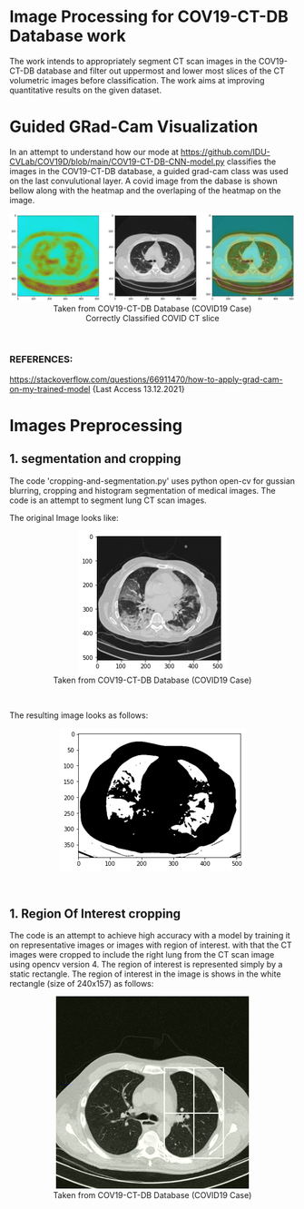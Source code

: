 # Image Processing for COV19-CT-DB Database work

The work intends to appropriately segment CT scan images in the COV19-CT-DB database and filter out uppermost and lower most slices of the CT volumetric images before classification. The work aims at improving quantitative results on the given dataset. 
# Guided GRad-Cam Visualization <br/>
In an attempt to understand how our mode at https://github.com/IDU-CVLab/COV19D/blob/main/COV19-CT-DB-CNN-model.py classifies the images in the COV19-CT-DB database, a guided grad-cam class was used on the last convulutional layer. A covid image from the dabase is shown bellow along with the heatmap and the overlaping of the heatmap on the image.
<p align="center">
  <img src="https://github.com/IDU-CVLab/Images_Preprocessing/blob/main/Figures/CORRECT-COVID5.png" /> <br/>
  Taken from COV19-CT-DB Database (COVID19 Case) <br/>
  Correctly Classified COVID CT slice 
</p>      
<br/>

### REFERENCES: <br>
https://stackoverflow.com/questions/66911470/how-to-apply-grad-cam-on-my-trained-model {Last Access 13.12.2021}

# Images Preprocessing
## 1. segmentation and cropping <br/>
The code 'cropping-and-segmentation.py' uses python open-cv for gussian blurring, cropping and histogram segmentation of medical images. The code is an attempt to segment lung CT scan images.

The original Image looks like:
<p align="center">
  <img src="https://github.com/IDU-CVLab/Images_Preprocessing/blob/main/Figures/original.png" /> <br/>
  Taken from COV19-CT-DB Database (COVID19 Case)
</p>      
<br/>

The resulting image looks as follows:
<p align="center">
  <img src="https://github.com/IDU-CVLab/Images_Preprocessing/blob/main/Figures/cropped%20and%20segmented.png" />
</p>      
<br/>

## 1. Region Of Interest cropping <br/>
The code is an attempt to achieve high accuracy with a model by training it on representative images or images with region of interest. with that the CT images were cropped to include the right lung from the CT scan image using opencv version 4. The region of interest is represented simply by a static rectangle. The region of interest in the image is shows in the white rectangle (size of 240x157) as follows: <br/>
<p align="center">
  <img src="https://github.com/IDU-CVLab/Images_Preprocessing/blob/main/Figures/ROI%20static%20rectangular%20crop.png" /> <br/>
  Taken from COV19-CT-DB Database (COVID19 Case)
</p>      
<br/>


